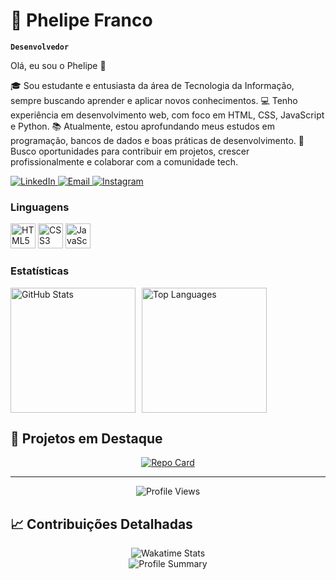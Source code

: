 # 🤖 Phelipe Franco

**`Desenvolvedor`**


Olá, eu sou o Phelipe 👋

🎓 Sou estudante e entusiasta da área de Tecnologia da Informação, sempre buscando aprender e aplicar novos conhecimentos.
💻 Tenho experiência em desenvolvimento web, com foco em HTML, CSS, JavaScript e Python.
📚 Atualmente, estou aprofundando meus estudos em programação, bancos de dados e boas práticas de desenvolvimento.
🚀 Busco oportunidades para contribuir em projetos, crescer profissionalmente e colaborar com a comunidade tech.


<p align="start">
  <a href="https://www.linkedin.com/in/phe-franco" target="_blank">
  <img 
    alt="LinkedIn"
    src="https://img.shields.io/badge/LinkedIn-0A66C2?style=for-the-badge&logo=linkedin&logoColor=white"
  />
</a>

  <a href="mailto:Phelipefranco153@gmail.com" target="_blank">
  <img 
    alt="Email"
    src="https://img.shields.io/badge/Gmail-EA4335?style=for-the-badge&logo=gmail&logoColor=white"
  />
</a>
<a href="https://www.instagram.com/phe.franco/" target="_blank">
  <img 
    alt="Instagram"
    src="https://img.shields.io/badge/Instagram-E4405F?style=for-the-badge&logo=instagram&logoColor=white"
  />
</a>
</p>

### Linguagens 

<p align="start">
 <img 
    alt="HTML5"
    title="HTML5"
    src="https://cdn.jsdelivr.net/gh/devicons/devicon/icons/html5/html5-original.svg"
    width="40"
    height="40"
  />
</a>
  <img 
    alt="CSS3"
    title="CSS3"
    src="https://cdn.jsdelivr.net/gh/devicons/devicon/icons/css3/css3-original.svg"
    width="40"
    height="40"
  />
  <img 
    alt="JavaScript"
    title="JavaScript"
    src="https://cdn.jsdelivr.net/gh/devicons/devicon/icons/javascript/javascript-original.svg"
    width="40"
    height="40"
  />
</p>

### Estatísticas 

<p>
<img 
    alt="GitHub Stats" 
    height="200" 
    style="padding-right: 10px"
    src="https://github-readme-stats.vercel.app/api?username=PheFranco&show_icons=true&theme=dracula&locate=pt-br"
/><img 
    alt="Top Languages"
    height="200"
    src="https://github-readme-stats-sigma-five.vercel.app/api/top-langs/?username=PheFranco&theme=tokyonight&layout=compact&custom_title=Tecnologias&langs_count=9"
/>
</p>



## 🌟 Projetos em Destaque

<div align="center">
  <a href="https://github.com/PheFranco/novo">
    <img src="https://github-readme-stats.vercel.app/api/pin/?username=PheFranco&repo=novo&theme=dracula&hide_border=true" alt="Repo Card" />
  </a>
</div>


---

<div align="center">
  <img src="https://komarev.com/ghpvc/?username=PheFranco&color=blueviolet&style=for-the-badge&label=VISUALIZAÇÕES" alt="Profile Views" />
</div>



## 📈 Contribuições Detalhadas

<div align="center">
  <img src="https://github-readme-stats.vercel.app/api/wakatime?username=PheFranco&theme=dracula&hide_border=true" alt="Wakatime Stats" />
</div>

<div align="center">
  <img src="https://github-profile-summary-cards.vercel.app/api/cards/profile-details?username=PheFranco&theme=dracula" alt="Profile Summary"/>
</div>
